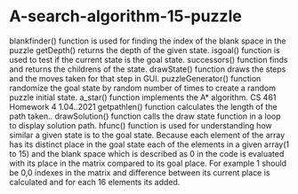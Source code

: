 # A-search-algorithm-15-puzzle
blankfinder() function is used for finding the index of the blank space in the puzzle
getDepth() returns the depth of the given state.
isgoal() function is used to test if the current state is the goal state.
successors() function finds and returns the childrens of the state.
drawState() function draws the steps and the moves taken for that step in GUI.
puzzleGenerator() function randomize the goal state by random number of times to create a
random puzzle initial state.
a_star() function implements the A* algorithm.
CS 461 Homework 4
1.04..2021
getpathlen() function calculates the length of the path taken..
drawSolution() function calls the draw state function in a loop to display solution path.
hfunc() function is used for understanding how similar a given state is to the goal state.
Because each element of the array has its distinct place in the goal state each of the elements
in a given array(1 to 15) and the blank space which is described as 0 in the code is evaluated
with its place in the matrix compared to its goal place. For example 1 should be 0,0 indexes
in the matrix and difference between its current place is calculated and for each 16 elements
its added.
